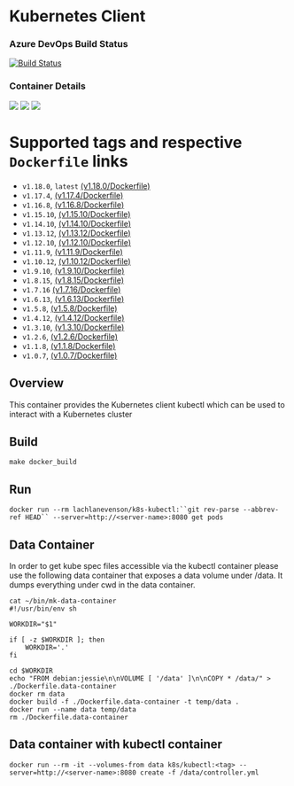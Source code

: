 # Kubernetes Client

### Azure DevOps Build Status
[![Build Status](https://dev.azure.com/laevenso/k8s/_apis/build/status/lachie83.k8s-kubectl)](https://dev.azure.com/laevenso/k8s/_build/latest?definitionId=1)

### Container Details
[![](https://images.microbadger.com/badges/image/lachlanevenson/k8s-kubectl.svg)](http://microbadger.com/images/lachlanevenson/k8s-kubectl "Get your own image badge on microbadger.com")
[![](https://images.microbadger.com/badges/version/lachlanevenson/k8s-kubectl.svg)](http://microbadger.com/images/lachlanevenson/k8s-kubectl "Get your own version badge on microbadger.com")
[![](https://images.microbadger.com/badges/commit/lachlanevenson/k8s-kubectl.svg)](http://microbadger.com/images/lachlanevenson/k8s-kubectl "Get your own commit badge on microbadger.com")

# Supported tags and respective `Dockerfile` links
* `v1.18.0`, `latest`    [(v1.18.0/Dockerfile)](https://github.com/lachie83/k8s-kubectl/blob/v1.18.0/Dockerfile)
* `v1.17.4`,    [(v1.17.4/Dockerfile)](https://github.com/lachie83/k8s-kubectl/blob/v1.17.4/Dockerfile)
* `v1.16.8`,    [(v1.16.8/Dockerfile)](https://github.com/lachie83/k8s-kubectl/blob/v1.16.8/Dockerfile)
* `v1.15.10`,   [(v1.15.10/Dockerfile)](https://github.com/lachie83/k8s-kubectl/blob/v1.15.10/Dockerfile)
* `v1.14.10`,   [(v1.14.10/Dockerfile)](https://github.com/lachie83/k8s-kubectl/blob/v1.14.10/Dockerfile)
* `v1.13.12`,   [(v1.13.12/Dockerfile)](https://github.com/lachie83/k8s-kubectl/blob/v1.13.12/Dockerfile)
* `v1.12.10`,   [(v1.12.10/Dockerfile)](https://github.com/lachie83/k8s-kubectl/blob/v1.12.10/Dockerfile)
* `v1.11.9`,    [(v1.11.9/Dockerfile)](https://github.com/lachie83/k8s-kubectl/blob/v1.11.9/Dockerfile)
* `v1.10.12`,   [(v1.10.12/Dockerfile)](https://github.com/lachie83/k8s-kubectl/blob/v1.10.12/Dockerfile)
* `v1.9.10`,    [(v1.9.10/Dockerfile)](https://github.com/lachie83/k8s-kubectl/blob/v1.9.10/Dockerfile)
* `v1.8.15`,    [(v1.8.15/Dockerfile)](https://github.com/lachie83/k8s-kubectl/blob/v1.8.15/Dockerfile)
* `v1.7.16`     [(v1.7.16/Dockerfile)](https://github.com/lachie83/k8s-kubectl/blob/v1.7.16/Dockerfile)
* `v1.6.13`,    [(v1.6.13/Dockerfile)](https://github.com/lachie83/k8s-kubectl/blob/v1.6.13/Dockerfile)
* `v1.5.8`,     [(v1.5.8/Dockerfile)](https://github.com/lachie83/k8s-kubectl/blob/v1.5.8/Dockerfile)
* `v1.4.12`,    [(v1.4.12/Dockerfile)](https://github.com/lachie83/k8s-kubectl/blob/v1.4.12/Dockerfile)
* `v1.3.10`,    [(v1.3.10/Dockerfile)](https://github.com/lachie83/k8s-kubectl/blob/v1.3.10/Dockerfile)
* `v1.2.6`,     [(v1.2.6/Dockerfile)](https://github.com/lachie83/k8s-kubectl/blob/v1.2.6/Dockerfile)
* `v1.1.8`,     [(v1.1.8/Dockerfile)](https://github.com/lachie83/k8s-kubectl/blob/v1.1.8/Dockerfile)
* `v1.0.7`,     [(v1.0.7/Dockerfile)](https://github.com/lachie83/k8s-kubectl/blob/v1.0.7/Dockerfile)

## Overview
This container provides the Kubernetes client kubectl which can be used to interact with a Kubernetes cluster

## Build
`make docker_build`

## Run
`docker run --rm lachlanevenson/k8s-kubectl:``git rev-parse --abbrev-ref HEAD`` --server=http://<server-name>:8080 get pods`

## Data Container

In order to get kube spec files accessible via the kubectl container please use the following data container that exposes a data volume under /data. It dumps everything under cwd in the data container.

```
cat ~/bin/mk-data-container 
#!/usr/bin/env sh

WORKDIR="$1"

if [ -z $WORKDIR ]; then
    WORKDIR='.'
fi

cd $WORKDIR
echo "FROM debian:jessie\n\nVOLUME [ '/data' ]\n\nCOPY * /data/" > ./Dockerfile.data-container
docker rm data
docker build -f ./Dockerfile.data-container -t temp/data .
docker run --name data temp/data
rm ./Dockerfile.data-container
```

## Data container with kubectl container
```
docker run --rm -it --volumes-from data k8s/kubectl:<tag> --server=http://<server-name>:8080 create -f /data/controller.yml
```

